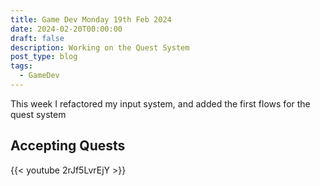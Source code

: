 ```yaml
---
title: Game Dev Monday 19th Feb 2024
date: 2024-02-20T00:00:00
draft: false
description: Working on the Quest System
post_type: blog
tags:
  - GameDev
---
```


This week I refactored my input system, and added the first flows for the quest system

## Accepting Quests
{{< youtube 2rJf5LvrEjY >}}